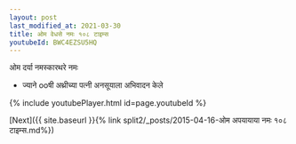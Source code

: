 ```yaml
---
layout: post
last_modified_at: 2021-03-30
title: ओम वेधसे नमः १०८ टाइम्स
youtubeId: BWC4EZSU5HQ
---
```

 
 
 ओम दर्या नमस्कारथरे नमः  
 
 -  ज्याने ooषी अथ्रीच्या पत्नी अनसूयाला अभिवादन केले 
 
  
 
  
 
 
 
 
 
 


{% include youtubePlayer.html id=page.youtubeId %}
 
[Next]({{ site.baseurl }}{% link  split2/_posts/2015-04-16-ओम अपयायाया नमः  १०८ टाइम्स.md%})
 
